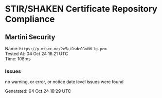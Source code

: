 # STIR/SHAKEN Certificate Repository Compliance

## Martini Security

Name: `https://p.mtsec.me/2e5a/OsdeGGnVHLlg.pem`\
Tested At: 04 Oct 24 16:21 UTC\
Time: 108ms

### Issues

no warning, or error, or notice date level issues were found

Generated: 04 Oct 24 16:29 UTC
